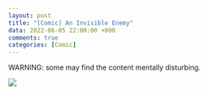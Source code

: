 ```yaml
---
layout: post
title: "[Comic] An Invisible Enemy"
data: 2022-06-05 22:00:00 +800
comments: true
categories: [Comic]
---
```


WARNING: some may find the content mentally disturbing. 

![](/MyBlog/images/comic-an-invisible-enemy-regymm.png)


